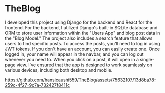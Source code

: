# TheBlog


I developed this project using Django for the backend and React for the frontend. For the backend, I utilized Django's built-in SQLite database and ORM to store user information within the "Users App" and blog post data in the "Blog Model."
The project also includes a search feature that allows users to find specific posts. To access the posts, you'll need to log in using JWT tokens. If you don't have an account, you can easily create one. Once logged in, your name will appear in the navbar, and you can log out whenever you need to.
When you click on a post, it will open in a single-page view. I've ensured that the app is designed to work seamlessly on various devices, including both desktop and mobile.


https://github.com/hansicaushi559/TheBlog/assets/75632107/13d8ba78-259c-4f27-9c7a-732427f8411c



